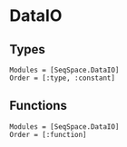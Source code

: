 # DataIO

## Types
```@autodocs
Modules = [SeqSpace.DataIO]
Order = [:type, :constant]
```

## Functions
```@autodocs
Modules = [SeqSpace.DataIO]
Order = [:function]
```
